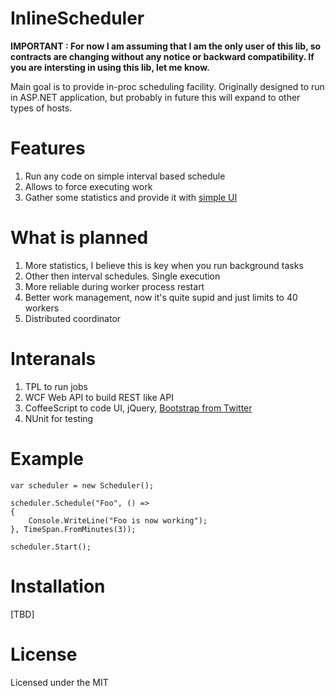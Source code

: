 InlineScheduler
=============

__IMPORTANT : For now I am assuming that I am the only user of this lib, so contracts are changing without any notice or backward compatibility. If you are intersting in using this lib, let me know.__

Main goal is to provide in-proc scheduling facility. Originally designed to run in ASP.NET application, but probably in future this will expand to other types of hosts.

Features
========

1. Run any code on simple interval based schedule
2. Allows to force executing work
3. Gather some statistics and provide it with [simple UI](https://github.com/chaliy/inline_scheduler/wiki/UI)

What is planned
===============
1. More statistics, I believe this is key when you run background tasks
2. Other then interval schedules. Single execution
3. More reliable during worker process restart
4. Better work management, now it's quite supid and just limits to 40 workers
5. Distributed coordinator

Interanals
==========
1. TPL to run jobs
2. WCF Web API to build REST like API
3. CoffeeScript to code UI, jQuery, [Bootstrap from Twitter](http://twitter.github.com/bootstrap/)
4. NUnit for testing

Example
=======

	var scheduler = new Scheduler();

	scheduler.Schedule("Foo", () =>
	{    
	    Console.WriteLine("Foo is now working");    
	}, TimeSpan.FromMinutes(3));

	scheduler.Start();

Installation
============
	
[TBD]
	
License
=======

Licensed under the MIT